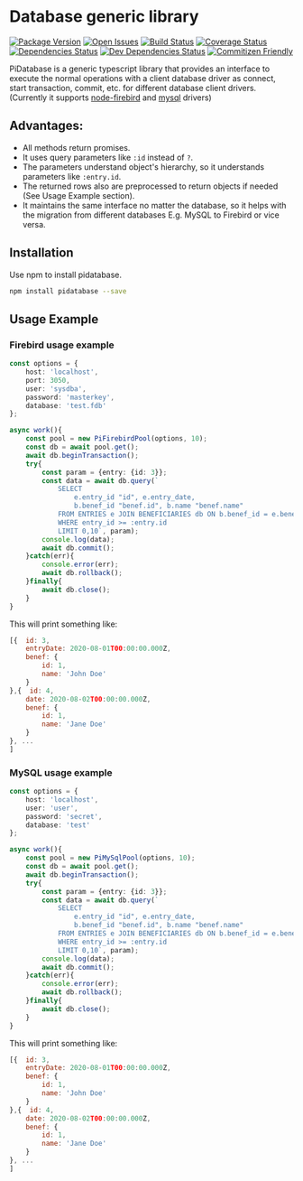 # Database generic library

[![Package Version][package-image]][package-url]
[![Open Issues][issues-image]][issues-url]
[![Build Status][build-image]][build-url]
[![Coverage Status][coverage-image]][coverage-url]
[![Dependencies Status][dependencies-image]][dependencies-url]
[![Dev Dependencies Status][dev-dependencies-image]][dev-dependencies-url]
[![Commitizen Friendly][commitizen-image]][commitizen-url]

PiDatabase is a generic typescript library that provides an interface to execute the normal operations
with a client database driver as connect, start transaction, commit, etc. for different database client drivers. (Currently it supports [node-firebird](https://www.npmjs.com/package/node-firebird) and [mysql](https://www.npmjs.com/package/mysql) drivers)

## Advantages:

- All methods return promises.
- It uses query parameters like `:id` instead of `?`.
- The parameters understand object's hierarchy, so it understands parameters like `:entry.id`.
- The returned rows also are preprocessed to return objects if needed (See Usage Example section).
- It maintains the same interface no matter the database, so it helps with the migration from different databases E.g. MySQL to Firebird or vice versa.

## Installation

Use npm to install pidatabase.

```bash
npm install pidatabase --save
```

## Usage Example

### Firebird usage example

```typescript
const options = {
    host: 'localhost',
    port: 3050,
    user: 'sysdba',
    password: 'masterkey',
    database: 'test.fdb'
};

async work(){
    const pool = new PiFirebirdPool(options, 10);
    const db = await pool.get();
    await db.beginTransaction();
    try{
        const param = {entry: {id: 3}};
        const data = await db.query(`
            SELECT 
                e.entry_id "id", e.entry_date, 
                b.benef_id "benef.id", b.name "benef.name"
            FROM ENTRIES e JOIN BENEFICIARIES db ON b.benef_id = e.benef_id
            WHERE entry_id >= :entry.id
            LIMIT 0,10`, param);
        console.log(data);
        await db.commit();
    }catch(err){
        console.error(err);
        await db.rollback();
    }finally{
        await db.close();
    }
}
```

This will print something like:

```javascript
[{  id: 3, 
    entryDate: 2020-08-01T00:00:00.000Z,
    benef: {
        id: 1,
        name: 'John Doe'
    }
},{  id: 4, 
    date: 2020-08-02T00:00:00.000Z,
    benef: {
        id: 1,
        name: 'Jane Doe'
    }
}, ...
]
```

### MySQL usage example

```typescript
const options = {
    host: 'localhost',
    user: 'user',
    password: 'secret',
    database: 'test'
};

async work(){
    const pool = new PiMySqlPool(options, 10);
    const db = await pool.get();
    await db.beginTransaction();
    try{
        const param = {entry: {id: 3}};
        const data = await db.query(`
            SELECT 
                e.entry_id "id", e.entry_date, 
                b.benef_id "benef.id", b.name "benef.name"
            FROM ENTRIES e JOIN BENEFICIARIES db ON b.benef_id = e.benef_id
            WHERE entry_id >= :entry.id
            LIMIT 0,10`, param);
        console.log(data);
        await db.commit();
    }catch(err){
        console.error(err);
        await db.rollback();
    }finally{
        await db.close();
    }
}
```
This will print something like:

```javascript
[{  id: 3, 
    entryDate: 2020-08-01T00:00:00.000Z,
    benef: {
        id: 1,
        name: 'John Doe'
    }
},{  id: 4, 
    date: 2020-08-02T00:00:00.000Z,
    benef: {
        id: 1,
        name: 'Jane Doe'
    }
}, ...
]
```




[project-url]: https://github.com/pomgui/pi-database
[package-image]: https://badge.fury.io/js/typescript-template.svg
[package-url]: https://badge.fury.io/js/typescript-template
[issues-image]: https://img.shields.io/github/issues/pomgui/pi-database.svg?style=popout
[issues-url]: https://github.com/pomgui/pi-database/issues
[build-image]: https://travis-ci.org/pomgui/pi-database.svg?branch=master
[build-url]: https://travis-ci.org/pomgui/pi-database
[coverage-image]: https://coveralls.io/repos/github/pomgui/pi-database/badge.svg?branch=master
[coverage-url]: https://coveralls.io/github/pomgui/pi-database?branch=master
[dependencies-image]: https://david-dm.org/pomgui/pi-database/status.svg
[dependencies-url]: https://david-dm.org/pomgui/pi-database
[dev-dependencies-image]: https://david-dm.org/pomgui/pi-database/dev-status.svg
[dev-dependencies-url]: https://david-dm.org/pomgui/pi-database?type=dev
[commitizen-image]: https://img.shields.io/badge/commitizen-friendly-brightgreen.svg
[commitizen-url]: http://commitizen.github.io/cz-cli
